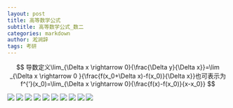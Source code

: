 ```yaml
---
layout: post
title: 高等数学公式
subtitle: 高等数学公式_数二
categories: markdown
author: 淞涧辞
tags: 考研
---
```


$$
导数定义\lim_{\Delta x \rightarrow 0}{\frac{\Delta y}{\Delta x}}=\lim _{\Delta x  \rightarrow 0 }{\frac{f(x_0+\Delta  x)-f(x_0)}{\Delta x}}也可表示为f^{‘}(x_0)=\lim_{\Delta x  \rightarrow 0}{\frac{f(x)-f(x_0)}{x-x_0}} 
$$

![](/assets/folder/0.png)
![](/assets/folder/1.png)
![](/assets/folder/2.png)
![](/assets/folder/3.png)
![](/assets/folder/4.png)
![](/assets/folder/5.png)
![](/assets/folder/6.png)
![](/assets/folder/7.png)
![](/assets/folder/8.png)
![](/assets/folder/9.png)
